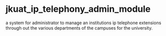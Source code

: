 # jkuat_ip_telephony_admin_module
a system for administrator to manage an institutions ip telephone extensions through out the various departments of the campuses for the university.

